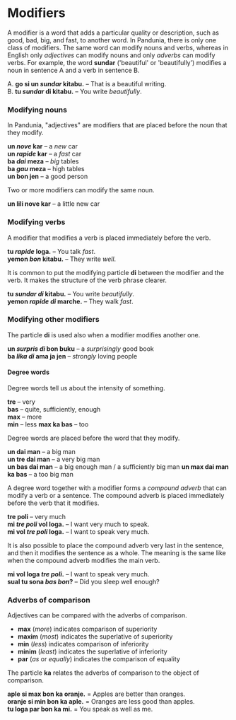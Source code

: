 # Modifiers

A modifier is a word that adds a particular quality or description,
such as good, bad, big, and fast, to another word.
In Pandunia, there is only one class of modifiers.
The same word can modify nouns and verbs,
whereas in English only _adjectives_ can modify nouns
and only _adverbs_ can modify verbs.
For example, the word
**sundar**
('beautiful' or 'beautifully')
modifies a noun in sentence A
and a verb in sentence B.

A. **go si un _sundar_ kitabu.**
– That is a beautiful writing.  
B. **tu _sundar_ di kitabu.**
– You write _beautifully_.


### Modifying nouns

In Pandunia, "adjectives" are modifiers that are placed before the noun that they modify.

**un _nove_ kar**
– a _new_ car  
**un _rapide_ kar**
– a _fast_ car  
**ba _dai_ meza**
– _big_ tables  
**ba _gau_ meza**
– high tables  
**un bon jen**
– a good person

Two or more modifiers can modify the same noun.

**un lili nove kar**
– a little new car


### Modifying verbs

A modifier that modifies a verb
is placed immediately before the verb.

**tu _rapide_ loga.**
– You talk _fast_.  
**yemon _bon_ kitabu.**
– They write _well_.

It is common to put the modifying particle
**di**
between the modifier and the verb.
It makes the structure of the verb phrase clearer.

**tu _sundar di_ kitabu.**
– You write _beautifully_.  
**yemon _rapide di_ marche.**
– They walk _fast_.


### Modifying other modifiers

The particle
**di**
is used also when a modifier modifies another one.

**un _surpris di_ bon buku**
– a _surprisingly_ good book  
**ba _lika di_ ama ja jen**
– _strongly_ loving people


#### Degree words

Degree words tell us about the intensity of something.

**tre**
– very  
**bas**
– quite, sufficiently, enough  
**max**
– more  
**min**
– less
**max ka bas**
– too  

Degree words are placed before the word that they modify.

**un dai man**
– a big man  
**un tre dai man**
– a very big man  
**un bas dai man**
– a big enough man / a sufficiently big man
**un max dai man ka bas**
– a too big man  

A degree word together with a modifier forms a _compound adverb_
that can modify a verb or a sentence.
The compound adverb is placed immediately before the verb that it modifies.

**tre poli**
– very much  
**mi _tre poli_ vol loga.**
– I want very much to speak.  
**mi vol _tre poli_ loga.**
– I want to speak very much.

It is also possible to place the compound adverb very last in the sentence,
and then it modifies the sentence as a whole.
The meaning is the same like when the compound adverb modifies the main verb.

**mi vol loga _tre poli_.**
– I want to speak very much.  
**sual tu sona _bas bon_?**
– Did you sleep well enough?


### Adverbs of comparison

Adjectives can be compared with the adverbs of comparison.

- **max**
  (_more_) indicates comparison of superiority
- **maxim**
  (_most_) indicates the superlative of superiority
- **min**
  (_less_) indicates comparison of inferiority
- **minim**
  (_least_) indicates the superlative of inferiority
- **par**
  (_as_ or _equally_) indicates the comparison of equality

The particle
**ka**
relates the adverbs of comparison to the object of comparison.

**aple si max bon ka oranje.**
= Apples are better than oranges.  
**oranje si min bon ka aple.**
= Oranges are less good than apples.  
**tu loga par bon ka mi.**
= You speak as well as me.

